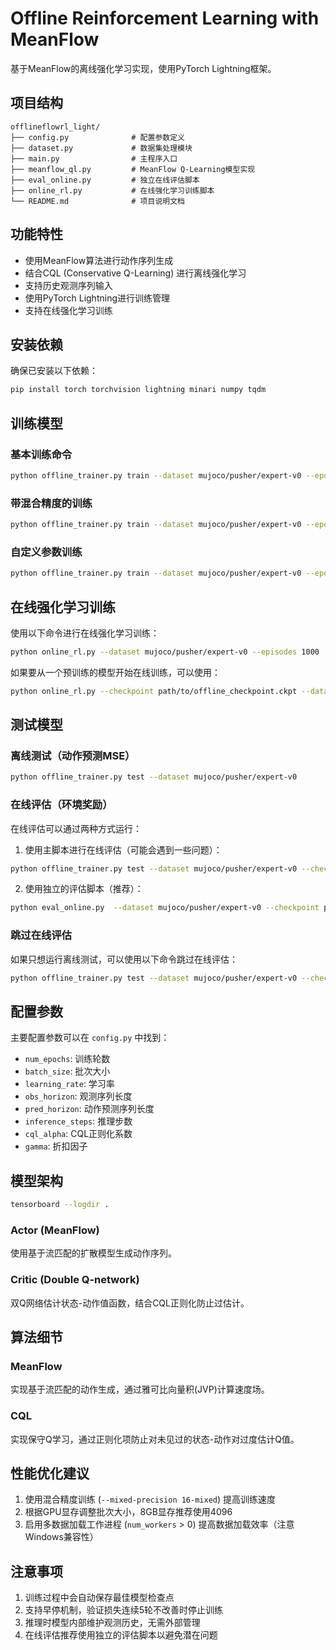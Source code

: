# Offline Reinforcement Learning with MeanFlow

基于MeanFlow的离线强化学习实现，使用PyTorch Lightning框架。

## 项目结构

```
offlineflowrl_light/
├── config.py              # 配置参数定义
├── dataset.py             # 数据集处理模块
├── main.py                # 主程序入口
├── meanflow_ql.py         # MeanFlow Q-Learning模型实现
├── eval_online.py         # 独立在线评估脚本
├── online_rl.py           # 在线强化学习训练脚本
└── README.md              # 项目说明文档
```

## 功能特性

- 使用MeanFlow算法进行动作序列生成
- 结合CQL (Conservative Q-Learning) 进行离线强化学习
- 支持历史观测序列输入
- 使用PyTorch Lightning进行训练管理
- 支持在线强化学习训练

## 安装依赖

确保已安装以下依赖：

```bash
pip install torch torchvision lightning minari numpy tqdm
```

## 训练模型

### 基本训练命令

```bash
python offline_trainer.py train --dataset mujoco/pusher/expert-v0 --epochs 100 --batch-size 4096
```

### 带混合精度的训练

```bash
python offline_trainer.py train --dataset mujoco/pusher/expert-v0 --epochs 100 --batch-size 4096 --mixed-precision 16-mixed
```

### 自定义参数训练

```bash
python offline_trainer.py train --dataset mujoco/pusher/expert-v0 --epochs 50 --batch-size 2048 --learning-rate 1e-4
```

## 在线强化学习训练

使用以下命令进行在线强化学习训练：

```bash
python online_rl.py --dataset mujoco/pusher/expert-v0 --episodes 1000
```

如果要从一个预训练的模型开始在线训练，可以使用：

```bash
python online_rl.py --checkpoint path/to/offline_checkpoint.ckpt --dataset mujoco/pusher/expert-v0 --episodes 1000
```

## 测试模型

### 离线测试（动作预测MSE）

```bash
python offline_trainer.py test --dataset mujoco/pusher/expert-v0
```

### 在线评估（环境奖励）

在线评估可以通过两种方式运行：

1. 使用主脚本进行在线评估（可能会遇到一些问题）：
```bash
python offline_trainer.py test --dataset mujoco/pusher/expert-v0 --checkpoint path/to/checkpoint.ckpt
```

2. 使用独立的评估脚本（推荐）：
```bash
python eval_online.py  --dataset mujoco/pusher/expert-v0 --checkpoint path/to/checkpoint.ckpt
```

### 跳过在线评估

如果只想运行离线测试，可以使用以下命令跳过在线评估：

```bash
python offline_trainer.py test --dataset mujoco/pusher/expert-v0 --checkpoint path/to/checkpoint.ckpt --skip-online-eval
```

## 配置参数

主要配置参数可以在 `config.py` 中找到：

- `num_epochs`: 训练轮数
- `batch_size`: 批次大小
- `learning_rate`: 学习率
- `obs_horizon`: 观测序列长度
- `pred_horizon`: 动作预测序列长度
- `inference_steps`: 推理步数
- `cql_alpha`: CQL正则化系数
- `gamma`: 折扣因子

## 模型架构

```bash
tensorboard --logdir .
```


### Actor (MeanFlow)

使用基于流匹配的扩散模型生成动作序列。

### Critic (Double Q-network)

双Q网络估计状态-动作值函数，结合CQL正则化防止过估计。

## 算法细节

### MeanFlow

实现基于流匹配的动作生成，通过雅可比向量积(JVP)计算速度场。

### CQL

实现保守Q学习，通过正则化项防止对未见过的状态-动作对过度估计Q值。

## 性能优化建议

1. 使用混合精度训练 (`--mixed-precision 16-mixed`) 提高训练速度
2. 根据GPU显存调整批次大小，8GB显存推荐使用4096
3. 启用多数据加载工作进程 (`num_workers` > 0) 提高数据加载效率（注意Windows兼容性）

## 注意事项

1. 训练过程中会自动保存最佳模型检查点
2. 支持早停机制，验证损失连续5轮不改善时停止训练
3. 推理时模型内部维护观测历史，无需外部管理
4. 在线评估推荐使用独立的评估脚本以避免潜在问题